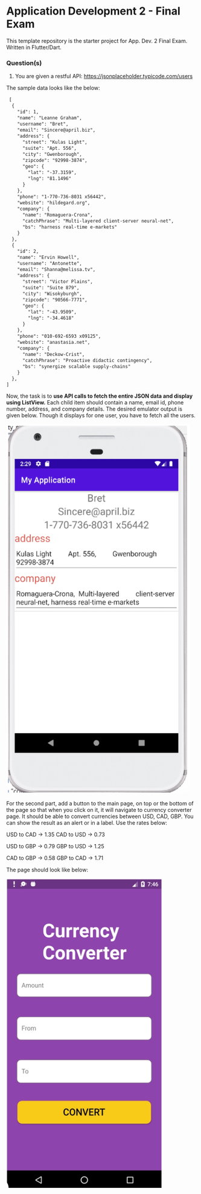 # Application Development 2 - Final Exam

This template repository is the starter project for App. Dev. 2 Final Exam. Written in Flutter/Dart.

### Question(s)

1. You are given a restful API: https://jsonplaceholder.typicode.com/users

The sample data looks like the below:

```
 [
  {
    "id": 1,
    "name": "Leanne Graham",
    "username": "Bret",
    "email": "Sincere@april.biz",
    "address": {
      "street": "Kulas Light",
      "suite": "Apt. 556",
      "city": "Gwenborough",
      "zipcode": "92998-3874",
      "geo": {
        "lat": "-37.3159",
        "lng": "81.1496"
      }
    },
    "phone": "1-770-736-8031 x56442",
    "website": "hildegard.org",
    "company": {
      "name": "Romaguera-Crona",
      "catchPhrase": "Multi-layered client-server neural-net",
      "bs": "harness real-time e-markets"
    }
  },
  {
    "id": 2,
    "name": "Ervin Howell",
    "username": "Antonette",
    "email": "Shanna@melissa.tv",
    "address": {
      "street": "Victor Plains",
      "suite": "Suite 879",
      "city": "Wisokyburgh",
      "zipcode": "90566-7771",
      "geo": {
        "lat": "-43.9509",
        "lng": "-34.4618"
      }
    },
    "phone": "010-692-6593 x09125",
    "website": "anastasia.net",
    "company": {
      "name": "Deckow-Crist",
      "catchPhrase": "Proactive didactic contingency",
      "bs": "synergize scalable supply-chains"
    }
  },
]
```

Now, the task is to **use API calls to fetch the entire JSON data and display using ListView.** Each child item should contain a name, email id, phone number, address, and company details. The desired emulator output is given below. Though it displays for one user, you have to fetch all the users.

![](Q1_1.png)

For the second part, add a button to the main page, on top or the bottom of the page so that when you click on it, it will navigate to currency converter page. It should be able to convert currencies between USD, CAD, GBP. You can show the result as an alert or in a label. Use the rates below:

USD to CAD -> 1.35
CAD to USD -> 0.73

USD to GBP -> 0.79
GBP to USD -> 1.25

CAD to GBP -> 0.58
GBP to CAD -> 1.71

The page should look like below:

![](Q1_2.png)
